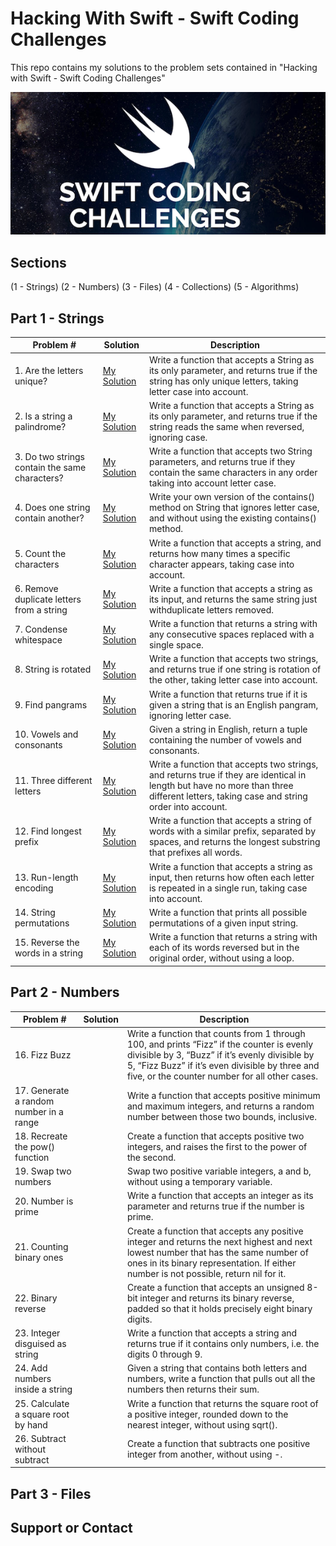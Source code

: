 # Hacking With Swift - Swift Coding Challenges
This repo contains my solutions to the problem sets contained in "Hacking with Swift - Swift Coding Challenges"

![](art/hwscover.png?raw=true)
## Sections
(1 - Strings)
(2 - Numbers)
(3 - Files)
(4 - Collections)
(5 - Algorithms)

## Part 1 - Strings
Problem # | Solution | Description
| ------------- | ------------- | ------------- 
| 1. Are the letters unique?| [My Solution](Part%201%20-%20String%20Solutions/Challenge1.playground)|Write a function that accepts a String as its only parameter, and returns true if the string has only unique letters, taking letter case into account.|
| 2. Is a string a palindrome?|[My Solution](Part%201%20-%20String%20Solutions/Challenge2.playground)|Write a function that accepts a String as its only parameter, and returns true if the string reads the same when reversed, ignoring case.|
| 3. Do two strings contain the same characters?|[My Solution](Part%201%20-%20String%20Solutions/Challenge3.playground)|Write a function that accepts two String parameters, and returns true if they contain the same characters in any order taking into account letter case.|
| 4. Does one string contain another?|[My Solution](Part%201%20-%20String%20Solutions/Challenge4.playground)|Write your own version of the contains() method on String that ignores letter case, and without using the existing contains() method.|
| 5. Count the characters|[My Solution](Part%201%20-%20String%20Solutions/Challenge5.playground)|Write a function that accepts a string, and returns how many times a specific character appears, taking case into account.| 
| 6. Remove duplicate letters from a string|[My Solution](Part%201%20-%20String%20Solutions/Challenge6.playground)|Write a function that accepts a string as its input, and returns the same string just withduplicate letters removed.|
| 7. Condense whitespace|[My Solution](Part%201%20-%20String%20Solutions/Challenge7.playground)|Write a function that returns a string with any consecutive spaces replaced with a single space.| 
| 8. String is rotated|[My Solution](Part%201%20-%20String%20Solutions/Challenge8.playground)|Write a function that accepts two strings, and returns true if one string is rotation of the other, taking letter case into account.|
| 9. Find pangrams|[My Solution](Part%201%20-%20String%20Solutions/Challenge9.playground)|Write a function that returns true if it is given a string that is an English pangram, ignoring letter case.| 
| 10. Vowels and consonants|[My Solution](Part%201%20-%20String%20Solutions/Challenge10.playground)|Given a string in English, return a tuple containing the number of vowels and consonants.|
| 11. Three different letters|[My Solution](Part%201%20-%20String%20Solutions/Challenge11.playground)|Write a function that accepts two strings, and returns true if they are identical in length but have no more than three different letters, taking case and string order into account.| 
| 12. Find longest prefix|[My Solution](Part%201%20-%20String%20Solutions/Challenge12.playground)|Write a function that accepts a string of words with a similar prefix, separated by spaces, and returns the longest substring that prefixes all words.|
| 13. Run-length encoding|[My Solution](Part%201%20-%20String%20Solutions/Challenge13.playground)|Write a function that accepts a string as input, then returns how often each letter is repeated in a single run, taking case into account.| 
| 14. String permutations|[My Solution](Part%201%20-%20String%20Solutions/Challenge14.playground)|Write a function that prints all possible permutations of a given input string.|
| 15. Reverse the words in a string|[My Solution](Part%201%20-%20String%20Solutions/Challenge15.playground)|Write a function that returns a string with each of its words reversed but in the original order, without using a loop.| 
## Part 2 - Numbers
Problem # | Solution | Description 
| ------------- | ------------- |  ------------- 
| 16. Fizz Buzz| | Write a function that counts from 1 through 100, and prints “Fizz” if the counter is evenly divisible by 3, “Buzz” if it’s evenly divisible by 5, “Fizz Buzz” if it’s even divisible by three and five, or the counter number for all other cases. |
| 17. Generate a random number in a range| |Write a function that accepts positive minimum and maximum integers, and returns a random number between those two bounds, inclusive.|
| 18. Recreate the pow() function| | Create a function that accepts positive two integers, and raises the first to the power of the second.|
| 19. Swap two numbers| |Swap two positive variable integers, a and b, without using a temporary variable.|
| 20. Number is prime| |Write a function that accepts an integer as its parameter and returns true if the number is prime.|
| 21. Counting binary ones| |Create a function that accepts any positive integer and returns the next highest and next lowest number that has the same number of ones in its binary representation. If either number is not possible, return nil for it.|
| 22. Binary reverse| | Create a function that accepts an unsigned 8-bit integer and returns its binary reverse, padded so that it holds precisely eight binary digits.| 
| 23. Integer disguised as string| |Write a function that accepts a string and returns true if it contains only numbers, i.e. the digits 0 through 9.|
| 24. Add numbers inside a string| |Given a string that contains both letters and numbers, write a function that pulls out all the numbers then returns their sum.| 
| 25. Calculate a square root by hand| |Write a function that returns the square root of a positive integer, rounded down to the nearest integer, without using sqrt().|
| 26. Subtract without subtract| |Create a function that subtracts one positive integer from another, without using -.|
## Part 3 - Files


## Support or Contact
